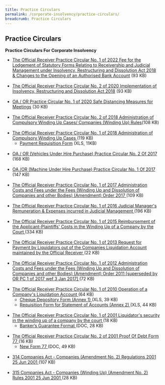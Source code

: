 ```yaml
---
title: Practice Circulars
permalink: /corporate-insolvency/practice-circulars/
breadcrumb: Practice Circulars
---
```

Practice Circulars
---

**Practice Circulars For Corporate Insolvency**

<ul>
<li>
    <a href="/files/ORPracticeCircular1of2022.pdf/" target="_blank">The Official Receiver Practice Circular No. 1 of 2022  Fee for the Lodgement of Statutory Forms Relating to Receivership and Judicial Management under Insolvency, Restructuring and Dissolution Act 2018 & Changes to the Opening of an Authorised Bank Account</a> (93 KB)
  </li><br>
<li>
    <a href="/files/OR%20Practice%20Circular%202%20of%202020.pdf/" target="_blank">The Official Receiver Practice Circular No. 2 of 2020  Implementation of Insolvency, Restructuring and Dissolution Act 2018</a> (93 KB)
  </li><br>
  <li>
    <a href="/files/OAORPC1of2020.pdf/" target="_blank">OA / OR  Practice Circular No. 1 of 2020  Safe Distancing Measures for Meetings</a> (30 KB)
  </li><br>
  <li><a href="/files/ORPracticeCircular2of2018.pdf/" target="_blank">The Official Receiver Practice Circular No. 2 of 2018 Administration of Compulsory Winding Up Cases/ Companies (Winding Up) Rules</a>(108 KB)</li><br>
  <li>
    <a href="/files/ORPracticeCircular1of2018.pdf/" target="_blank">The Official Receiver Practice Circular No. 1 of 2018 Administration of Compulsory Winding Up Cases </a>(119 KB)
    <ul>
      <li>
        <a href="/files/PC1_2018_PaymentRequisitionForm.xlsx/" target="_blank">Payment Requisition Form</a> (XLS, 11KB)
      </li>
    </ul>
  </li><br>
  <li>
    <a href="/files/PracticeCircularNo.2of2017.pdf/" target="_blank">OA / OR (Vehicles Under Hire Purchase) Practice Circular No. 2 Of 2017</a> (168 KB)
  </li><br>
  <li>
    <a href="/files/PracticeCircular1of2017.pdf/" target="_blank">OA /OR (Machine Under Hire Purchase) Practice Circular No. 1 Of 2017 </a>(147 KB)
  </li><br>
  <li>
    <a href="/files/ORPracticeCircular1of2017.pdf/" target="_blank">The Official Receiver Practice Circular No. 1 of 2017 Administration Costs and Fees under the Fees (Winding Up and Dissolution of Companies and other Bodies) (Amendment) Order 2017 </a>(109 KB)
  </li><br>
  <li>
    <a href="/files/PracticeCircular1of2016-PaymentofRemunerationandExpensesofJudicalManager.pdf/" target="_blank">The Official Receiver Practice Circular No. 1 of 2016 Judicial Manager's Remuneration & Expenses incurred in Judicial Management </a> (196 KB)
  </li><br>
  <li>
    <a href="/files/ORPracticeCircular1of2015.pdf/" target="_blank">The Official Receiver Practice Circular No. 1 of 2015 Reimbursement of the Applicant-Plaintiffs' Costs in the Winding Up of a Company by the Court </a> (334 KB)
  </li><br>
  <li>
    <a href="/files/PracticeCircular1of2013.pdf/" target="_blank">The Official Receiver Practice Circular No. 1 of 2013 Request for Payment by Liquidators out of the Companies Liquidation Account maintained by the Official Receiver
</a> (22 KB)
  </li><br>
  <li>
    <a href="/files/linkclick5d93.pdf/" target="_blank">The Official Receiver Practice Circular No. 1 of 2012 Administration Costs and Fees under the Fees (Winding Up and Dissolution of Companies and other Bodies) (Amendment) Order 2011 [superseded by OR PC 1 of 2017 wef 3 Jan 2017] </a>(72 KB)
  </li><br>
  <li>
    <a href="/files/linkclicke43e.pdf/" target="_blank">The Official Receiver Practice Circular No. 1 of 2010 Operation of a Company's Liquidation Account </a>(64 KB)
    <ul>
      <li>
        <a href="/files/PracticeCircular1of2010-Annex 1(1).xls/" target="_blank">Cheque Depository Form (Annex 1) </a>(XLS, 39 KB)
      </li>
      <li>
        <a href="/files/PracticeCircular1of2010-Annex2.xls/" target="_blank">Requisition Form for Statement of Accounts (Annex 2) </a>(XLS, 44 KB)
      </li>
    </ul>
  </li><br>
  <li>
    <a href="/files/linkclick964e.pdf/" target="_blank">The Official Receiver Practice Circular No. 1 of 2001 Liquidator's security in the winding up of a company by the court </a>(18 KB)
    <ul>
      <li>
        <a href="/files/BGFormatforPL.doc/" target="_blank">Banker’s Guarantee Format </a>(DOC, 28 KB)
      </li>
    </ul>
  </li><br>
  <li>
    <a href="/files/linkclickf454.pdf/" target="_blank">The Official Receiver Practice Circular No. 2 of 2001 Proof Of Debt Form 77 </a>(16 KB)
    <ul>
      <li>
        <a href="/files/linkclickb977.doc/" target="_blank">New Form 77 </a>(DOC, 49 KB)
      </li>
    </ul>
  </li><br>
  <li><a href="/files/linkclicke862.pdf/" target="_blank">314 Companies Act - Companies (Amendment No. 2) Regulations 2001 25 Jun 2001 </a>(107 KB)</li><br>
  <li><a href="/files/linkclickb9b8.pdf/" target="_blank">315 Companies Act - Companies (Winding Up) (Amendment No. 2) Rules 2001 25 Jun 2001 </a>(28 KB)</li>
</ul>